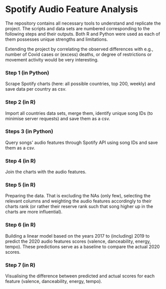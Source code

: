 # Spotify Audio Feature Analysis

The repository contains all necessary tools to understand and replicate the project. The scripts and data sets are numbered corresponding to the following steps and their outputs. Both R and Python were used as each of them possesses unique strengths and limitations. 

Extending the project by correlating the observed differences with e.g., number of Covid cases or (excess) deaths, or degree of restrictions or movement activity would be very interesting.


### Step 1 (in Python)
Scrape Spotify charts (here: all possible countries, top 200, weekly) and save data per country as csv.

### Step 2 (in R)
Import all countries data sets, merge them, identify unique song IDs (to minimise server requests) and save them as a csv.

### Steps 3 (in Python)
Query songs' audio features through Spotify API using song IDs and save them as a csv.

### Step 4 (in R)
Join the charts with the audio features.

### Step 5 (in R)
Preparing the data. That is excluding the NAs (only few), selecting the relevant columns and weighting the audio features accordingly to their charts rank (or rather their reserve rank such that song higher up in the charts are more influential).

### Step 6 (in R)
Building a linear model based on the years 2017 to (including) 2019 to predict the 2020 audio features scores (valence, danceability, energy, tempo). These predictions serve as a baseline to compare the actual 2020 scores. 

### Step 7 (in R)
Visualising the difference between predicted and actual scores for each feature (valence, danceability, energy, tempo).
